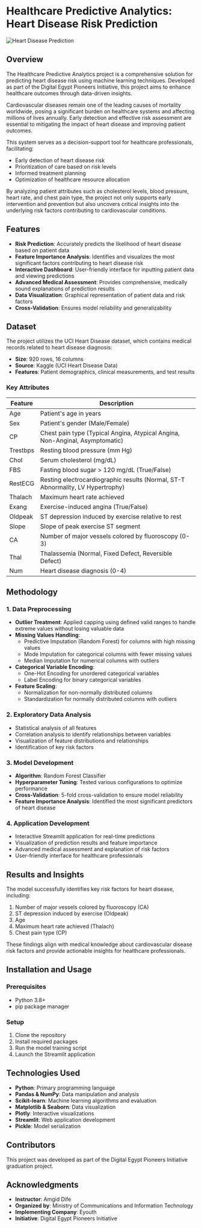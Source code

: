 # Healthcare Predictive Analytics: Heart Disease Risk Prediction

![Heart Disease Prediction](https://placeholder.svg?height=200&width=600&text=Heart+Disease+Prediction)

## Overview

The Healthcare Predictive Analytics project is a comprehensive solution for predicting heart disease risk using machine learning techniques. Developed as part of the Digital Egypt Pioneers Initiative, this project aims to enhance healthcare outcomes through data-driven insights.

Cardiovascular diseases remain one of the leading causes of mortality worldwide, posing a significant burden on healthcare systems and affecting millions of lives annually. Early detection and effective risk assessment are essential to mitigating the impact of heart disease and improving patient outcomes.

This system serves as a decision-support tool for healthcare professionals, facilitating:
- Early detection of heart disease risk
- Prioritization of care based on risk levels
- Informed treatment planning
- Optimization of healthcare resource allocation

By analyzing patient attributes such as cholesterol levels, blood pressure, heart rate, and chest pain type, the project not only supports early intervention and prevention but also uncovers critical insights into the underlying risk factors contributing to cardiovascular conditions.

## Features

- **Risk Prediction**: Accurately predicts the likelihood of heart disease based on patient data
- **Feature Importance Analysis**: Identifies and visualizes the most significant factors contributing to heart disease risk
- **Interactive Dashboard**: User-friendly interface for inputting patient data and viewing predictions
- **Advanced Medical Assessment**: Provides comprehensive, medically sound explanations of prediction results
- **Data Visualization**: Graphical representation of patient data and risk factors
- **Cross-Validation**: Ensures model reliability and generalizability

## Dataset

The project utilizes the UCI Heart Disease dataset, which contains medical records related to heart disease diagnosis:

- **Size**: 920 rows, 16 columns
- **Source**: Kaggle (UCI Heart Disease Data)
- **Features**: Patient demographics, clinical measurements, and test results

### Key Attributes

| Feature | Description |
|---------|-------------|
| Age | Patient's age in years |
| Sex | Patient's gender (Male/Female) |
| CP | Chest pain type (Typical Angina, Atypical Angina, Non-Anginal, Asymptomatic) |
| Trestbps | Resting blood pressure (mm Hg) |
| Chol | Serum cholesterol (mg/dL) |
| FBS | Fasting blood sugar > 120 mg/dL (True/False) |
| RestECG | Resting electrocardiographic results (Normal, ST-T Abnormality, LV Hypertrophy) |
| Thalach | Maximum heart rate achieved |
| Exang | Exercise-induced angina (True/False) |
| Oldpeak | ST depression induced by exercise relative to rest |
| Slope | Slope of peak exercise ST segment |
| CA | Number of major vessels colored by fluoroscopy (0-3) |
| Thal | Thalassemia (Normal, Fixed Defect, Reversible Defect) |
| Num | Heart disease diagnosis (0-4) |

## Methodology

### 1. Data Preprocessing

- **Outlier Treatment**: Applied capping using defined valid ranges to handle extreme values without losing valuable data
- **Missing Values Handling**:
  - Predictive Imputation (Random Forest) for columns with high missing values
  - Mode Imputation for categorical columns with fewer missing values
  - Median Imputation for numerical columns with outliers
- **Categorical Variable Encoding**:
  - One-Hot Encoding for unordered categorical variables
  - Label Encoding for binary categorical variables
- **Feature Scaling**:
  - Normalization for non-normally distributed columns
  - Standardization for normally distributed columns with outliers

### 2. Exploratory Data Analysis

- Statistical analysis of all features
- Correlation analysis to identify relationships between variables
- Visualization of feature distributions and relationships
- Identification of key risk factors

### 3. Model Development

- **Algorithm**: Random Forest Classifier
- **Hyperparameter Tuning**: Tested various configurations to optimize performance
- **Cross-Validation**: 5-fold cross-validation to ensure model reliability
- **Feature Importance Analysis**: Identified the most significant predictors of heart disease

### 4. Application Development

- Interactive Streamlit application for real-time predictions
- Visualization of prediction results and feature importance
- Advanced medical assessment and explanation of risk factors
- User-friendly interface for healthcare professionals

## Results and Insights

The model successfully identifies key risk factors for heart disease, including:

1. Number of major vessels colored by fluoroscopy (CA)
2. ST depression induced by exercise (Oldpeak)
3. Age
4. Maximum heart rate achieved (Thalach)
5. Chest pain type (CP)

These findings align with medical knowledge about cardiovascular disease risk factors and provide actionable insights for healthcare professionals.

## Installation and Usage

### Prerequisites

- Python 3.8+
- pip package manager

### Setup

1. Clone the repository
2. Install required packages
3. Run the model training script
4. Launch the Streamlit application




## Technologies Used

- **Python**: Primary programming language
- **Pandas & NumPy**: Data manipulation and analysis
- **Scikit-learn**: Machine learning algorithms and evaluation
- **Matplotlib & Seaborn**: Data visualization
- **Plotly**: Interactive visualizations
- **Streamlit**: Web application development
- **Pickle**: Model serialization

## Contributors

This project was developed as part of the Digital Egypt Pioneers Initiative graduation project.

## Acknowledgments

- **Instructor**: Amgid Dife
- **Organized by**: Ministry of Communications and Information Technology
- **Implementing Company**: Eyouth
- **Initiative**: Digital Egypt Pioneers Initiative
